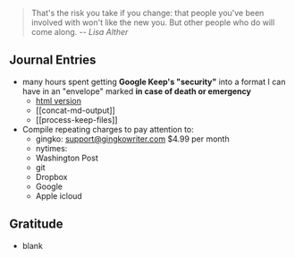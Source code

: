 > That's the risk you take if you change: that people you've been involved with won't like the new you. But other people who do will come along.
> -- <cite>Lisa Alther</cite>
## Journal Entries
-  many hours spent getting **Google Keep's "security"** into a format I can have in an "envelope" marked **in case of death or emergency**
	- [html version](assets/concat-md-output.html)
	- [[concat-md-output]]
	- [[process-keep-files]]
- Compile repeating charges to pay attention to:
	- gingko: support@gingkowriter.com $4.99 per month
	- nytimes: 
	- Washington Post
	- git
	- Dropbox
	- Google
	- Apple icloud

## Gratitude
- blank


